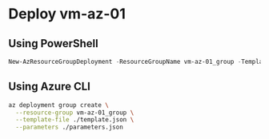 # Deploy vm-az-01

## Using PowerShell

```powershell
New-AzResourceGroupDeployment -ResourceGroupName vm-az-01_group -TemplateFile ./template.json -TemplateParameterFile ./parameters.json
```

## Using Azure CLI

```bash
az deployment group create \
  --resource-group vm-az-01_group \
  --template-file ./template.json \
  --parameters ./parameters.json
```
